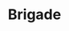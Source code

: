 ---
git: https://github.com/azure/brigade
logohandle: brigadesh
sort: brigade
title: Brigade
website: https://brigade.sh/
---
